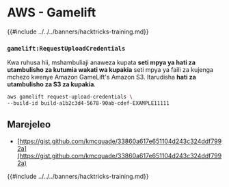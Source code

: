 # AWS - Gamelift

{{#include ../../../banners/hacktricks-training.md}}

### `gamelift:RequestUploadCredentials`

Kwa ruhusa hii, mshambuliaji anaweza kupata **seti mpya ya hati za utambulisho za kutumia wakati wa kupakia** seti mpya ya faili za kujenga mchezo kwenye Amazon GameLift's Amazon S3. Itarudisha **hati za utambulisho za S3 za kupakia**.
```bash
aws gamelift request-upload-credentials \
--build-id build-a1b2c3d4-5678-90ab-cdef-EXAMPLE11111
```
## Marejeleo

- [https://gist.github.com/kmcquade/33860a617e651104d243c324ddf7992a](https://gist.github.com/kmcquade/33860a617e651104d243c324ddf7992a)

{{#include ../../../banners/hacktricks-training.md}}
